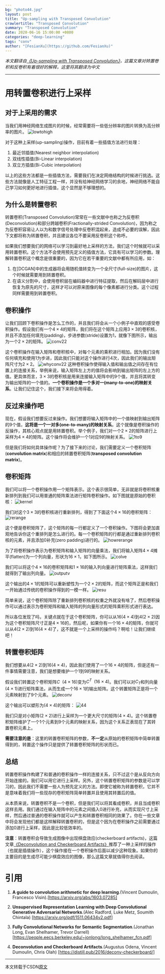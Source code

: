 ```yaml
---
bg: "photo44.jpg"
layout: post
title: "Up-sampling with Transposed Convolution"
crawlertitle: "Transposed Convolution"
summary: "Transposed Convolution"
date: 2020-06-16 15:00:00 +0800
categories: "deep-learning"
tags: "conv"
author: "[FesianXu](https://github.com/FesianXu)"
---
```


*本文翻译自[《Up-sampling with Transposed Convolution》](https://towardsdatascience.com/up-sampling-with-transposed-convolution-9ae4f2df52d0)，这篇文章对转置卷积和反卷积有着很好的解释，这里将其翻译为中文*

---

# 用转置卷积进行上采样

## 对于上采用的需求
当我们用神经网络生成图片的时候，经常需要将一些低分辨率的图片转换为高分辨率的图片。
![lowtohigh](https://i.loli.net/2020/06/16/H6P71azZDhWcFS5.png)

对于这种上采样(up-sampling)操作，目前有着一些插值方法进行处理：

1. 最近邻插值(Nearest neighbor interpolation)
2. 双线性插值(Bi-Linear interpolation)
3. 双立方插值(Bi-Cubic interpolation)

以上的这些方法都是一些插值方法，需要我们在决定网络结构的时候进行挑选。这些方法就像是人工特征工程一样，并没有给神经网络学习的余地，神经网络不能自己学习如何更好地进行插值，这个显然是不够理想的。

## 为什么是转置卷积
转置卷积(Transposed Convolution)常常在一些文献中也称之为反卷积(Deconvolution)和部分跨越卷积(Fractionally-strided Convolution)，因为称之为反卷积容易让人以为和数字信号处理中反卷积混起来，造成不必要的误解，因此下文都将称为转置卷积，并且建议各位不要采用反卷积这个称呼。

如果我们想要我们的网络可以学习到最好地上采样的方法，我们这个时候就可以采用转置卷积。这个方法不会使用预先定义的插值方法，它具有可以学习的参数。理解转置卷积这个概念是很重要的，因为它在若干重要的文献中都有所应用，如：

1. 在[DCGAN]中的生成器将会用随机值转变为一个全尺寸(full-size)的图片，这个时候就需要用到转置卷积。
2. 在语义分割中，会使用卷积层在编码器中进行特征提取，然后在解码层中进行恢复为原先的尺寸，这样才可以对原来图像的每个像素都进行分类。这个过程同样需要用到转置卷积。

## 卷积操作
让我们回顾下卷积操作是怎么工作的，并且我们将会从一个小例子中直观的感受卷积操作。假设我们有一个$4 \times 4$的矩阵，我们将在这个矩阵上应用$3 \times 3$的卷积核，并且不添加任何填充(padding)，步进参数(stride)设置为1，就像下图所示，输出为一个$2 \times 2$的矩阵。
![conv22](https://i.loli.net/2020/06/16/ejG7EFpY9Hrzmot.png)

这个卷积操作在输入矩阵和卷积核中，对每个元素的乘积进行相加。因为我们没有任何填充和使用1为步进，因此我们只能对这个操作进行4次，因此我们的输出矩阵尺寸为$2 \times 2$。
![whyconv22](https://i.loli.net/2020/06/16/4SI6ihCpw7G1rl3.png)
这种卷积操作使得输入值和输出值之间存在有位置上的连接关系，举例来说，输入矩阵左上方的值将会影响到输出矩阵的左上方的值。更具体而言，$3 \times 3$的卷积核是用来连接输入矩阵中的9个值，并且将其转变为输出矩阵的一个值的。**一个卷积操作是一个多对一(many-to-one)的映射关系**。让我们记住这个，我们接下来将会用得着。

## 反过来操作吧
现在，假设我们想要反过来操作。我们想要将输入矩阵中的一个值映射到输出矩阵的9个值，**这将是一个一对多(one-to-many)的映射关系**。这个就像是卷积操作的反操作，其核心观点就是用转置卷积。举个例子，我们对一个$2 \times 2$的矩阵进行上采样为$4 \times 4$的矩阵。这个操作将会维护一个1对应9的映射关系。
![1to9](https://i.loli.net/2020/06/16/Ag6i3UesmNSR9Z8.png)

但是我们将如何具体操作呢？为了接下来的讨论，我们需要定义一个卷积矩阵(**convolution matrix**)和相应的转置卷积矩阵(**transposed convolution matrix**)。

## 卷积矩阵
我们可以将一个卷积操作用一个矩阵表示。这个表示很简单，无非就是将卷积核重新排列到我们可以用普通的矩阵乘法进行矩阵卷积操作。如下图就是原始的卷积核：
![kernel](https://i.loli.net/2020/06/16/R1FY7C5NjQducGa.png)

我们对这个$3 \times 3$的卷积核进行重新排列，得到了下面这个$4 \times 16$的卷积矩阵：
![rerange](https://i.loli.net/2020/06/16/pOi2PB3HnNg4bTD.png)

这个便是卷积矩阵了，这个矩阵的每一行都定义了一个卷积操作。下图将会更加直观地告诉你这个重排列是怎么进行的。每一个卷积矩阵的行都是通过重新排列卷积核的元素，并且添加0补充(zero padding)进行的。
![howrerange](https://i.loli.net/2020/06/16/rXLz5fnIWgKUvZy.png)

为了将卷积操作表示为卷积矩阵和输入矩阵的向量乘法，我们将输入矩阵$4 \times 4$摊平(flatten)为一个列向量，形状为$16 \times 1$，如下图所示。
![colve](https://i.loli.net/2020/06/16/wazgDF47sdG8fmX.png)

我们可以将这个$4 \times 16$的卷积矩阵和$1 \times 16$的输入列向量进行矩阵乘法，这样我们就得到了输出列向量。
![outputv](https://i.loli.net/2020/06/16/mPu7in1jAqfZNve.png)

这个输出的$4 \times 1$的矩阵可以重新塑性为一个$2 \times 2$的矩阵，而这个矩阵正是和我们一开始通过传统的卷积操作得到的一模一样。
![resu](https://i.loli.net/2020/06/16/rzMKw3vR1ylSTe7.png)

简单来说，这个卷积矩阵除了重新排列卷积核的权重之外就没有啥了，然后卷积操作可以通过表示为卷积矩阵和输入矩阵的列向量形式的矩阵乘积形式进行表达。

所以各位发现了吗，关键点就在于这个卷积矩阵，你可以从16($4 \times 4$)到4($2 \times 2$)因为这个卷积矩阵尺寸正是$4 \times 16$的，然后呢，如果你有一个$16 \times 4$的矩阵，你就可以从4($2 \times 2$)到16($4 \times 4$)了，这不就是一个上采样的操作吗？啊哈！让我们继续吧！

## 转置卷积矩阵
我们想要从4($2 \times 2$)到16($4 \times 4$)，因此我们使用了一个$16 \times 4$的矩阵，但是还有一件事情需要注意，我们是想要维护一个1到9的映射关系。

假设我们转置这个卷积矩阵$C \ \ (4 \times 16)$变为$C^T \ \ (16 \times 4)$。我们可以对$C_T$和列向量$(4 \times 1)$进行矩阵乘法，从而生成一个$16 \times 1$的输出矩阵。这个转置矩阵正是将一个元素映射到了9个元素。
![deconv](https://i.loli.net/2020/06/16/aATwOKohsQ3JcHm.png)

这个输出可以塑形为$(4 \times 4)$的矩阵：
![44](https://i.loli.net/2020/06/16/2TGtg168AvdZMDq.png)

我们只是对小矩阵$(2 \times 2)$进行上采样为一个更大尺寸的矩阵$(4 \times 4)$。这个转置卷积矩阵维护了一个1个元素到9个元素的映射关系，因为这个关系正表现在了其转置卷积元素上。

**需要注意的是**：这里的转置卷积矩阵的参数，**不一定**从原始的卷积矩阵中简单转置得到的，转置这个操作只是提供了转置卷积矩阵的形状而已。


## 总结
转置卷积操作构建了和普通的卷积操作一样的连接关系，只不过这个是从反向方向开始连接的。我们可以用它进行上采样。另外，这个转置卷积矩阵的参数是可以学习的，因此我们不需要一些人为预先定义的方法。即使它被称为转置卷积，它并不是意味着我们将一些现存的卷积矩阵简单转置并且使用其转置后的值。

从本质来说，转置卷积不是一个卷积，但是我们可以将其看成卷积，并且当成卷积这样去用。我们通过在输入矩阵中的元素之间插入0进行补充，从而实现尺寸上采样，然后通过普通的卷积操作就可以产生和转置卷积相同的效果了。你在一些文章中将会发现他们都是这样解释转置卷积的，但是这个因为在卷积操作之前需要通过添加0进行上采样，因此是比较低效率的。

**注意**：转置卷积会导致生成图像中出现棋盘效应(checkerboard artifacts)，这篇文章[《Deconvolution and Checkerboard Artifacts》](https://distill.pub/2016/deconv-checkerboard/)推荐了一种上采样的操作（也就是插值操作），这个操作接在一个卷积操作后面以减少这种现象。如果你的主要目的是生成尽可能少棋盘效应的图像，那么这篇文章就值得你去阅读。



# 引用

1. **A guide to convolution arithmetic for deep learning**.(Vincent Dumoulin, Francesco Visin).[https://arxiv.org/abs/1603.07285]

2. **Unsupervised Representation Learning with Deep Convolutional Generative Adversarial Networks**.(Alec Radford, Luke Metz, Soumith Chintala)
[https://arxiv.org/pdf/1511.06434v2.pdf]

3. **Fully Convolutional Networks for Semantic Segmentation**.(Jonathan Long, Evan Shelhamer, Trevor Darrell)
[https://people.eecs.berkeley.edu/~jonlong/long_shelhamer_fcn.pdf]

4. **Deconvolution and Checkerboard Artifacts**.(Augustus Odena, Vincent Dumoulin, Chris Olah)
[https://distill.pub/2016/deconv-checkerboard/]


---

本文转载于CSDN[原文](https://blog.csdn.net/LoseInVain/article/details/81098502)